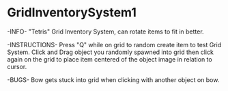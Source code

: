 # GridInventorySystem1
-INFO-
"Tetris" Grid Inventory System, can rotate items to fit in better.

-INSTRUCTIONS-
Press "Q" while on grid to random create item to test Grid System.
Click and Drag object you randomly spawned into grid then click again on the grid to place item centered of the object image in relation to cursor.

-BUGS-
Bow gets stuck into grid when clicking with another object on bow.
